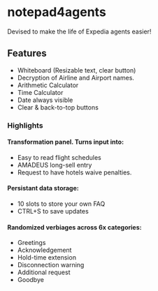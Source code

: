 # notepad4agents
Devised to make the life of Expedia agents easier!

## Features
- Whiteboard (Resizable text, clear button)
- Decryption of Airline and Airport names.
- Arithmetic Calculator
- Time Calculator
- Date always visible
- Clear & back-to-top buttons

### Highlights
#### Transformation panel. Turns input into:
- Easy to read flight schedules
- AMADEUS long-sell entry
- Request to have hotels waive penalties.

#### Persistant data storage:
- 10 slots to store your own FAQ
- CTRL+S to save updates

#### Randomized verbiages across 6x categories:
- Greetings
- Acknowledgement
- Hold-time extension
- Disconnection warning
- Additional request
- Goodbye
